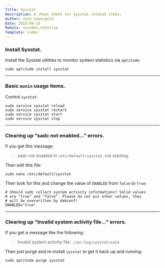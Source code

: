 ```yaml
---
Title: Sysstat
Description: A cheat sheet for Sysstat related items.
Author: Jack Szwergold
Date: 2015-09-16
Robots: noindex,nofollow
Template: index
---
```


### Install Sysstat.

Install the Sysstat utilities to monitor system statistics via `aptitude`:

    sudo aptitude install sysstat

***

### Basic `munin` usage items.

Control `sysstat`:

    sudo service sysstat reload
    sudo service sysstat restart
    sudo service sysstat start
    sudo service sysstat stop

***

### Clearing up “sadc not enabled…” errors.

If you get this message:

> sadc not enabled in `/etc/default/sysstat`, not starting.

Then edit this file:

    sudo nano /etc/default/sysstat

Then look for this and change the value of `ENABLED` from `false` to `true`:

    # Should sadc collect system activity informations? Valid values
    # are "true" and "false". Please do not put other values, they
    # will be overwritten by debconf!
    ENABLED="true"

***

### Clearing up “Invalid system activity file…” errors.

If you get a message like the following:

> Invalid system activity file:` /var/log/sysstat/sa14`

Then just purge and re-install `sysstat` to get it back up and running:

    sudo aptitude purge sysstat
